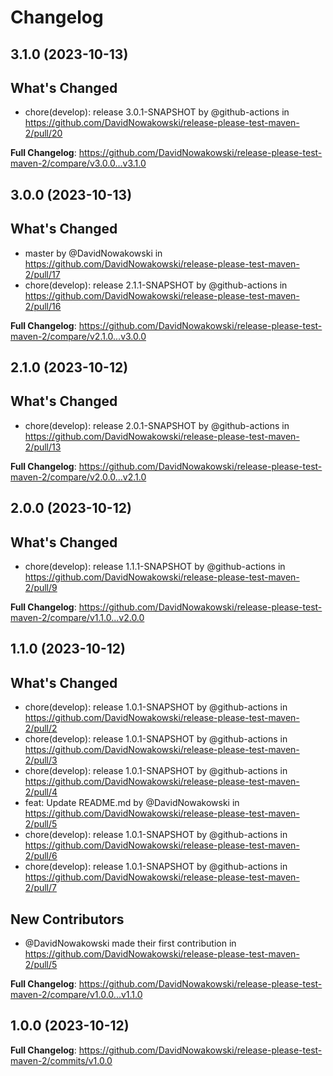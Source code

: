 # Changelog

## 3.1.0 (2023-10-13)

## What's Changed
* chore(develop): release 3.0.1-SNAPSHOT by @github-actions in https://github.com/DavidNowakowski/release-please-test-maven-2/pull/20


**Full Changelog**: https://github.com/DavidNowakowski/release-please-test-maven-2/compare/v3.0.0...v3.1.0

## 3.0.0 (2023-10-13)

## What's Changed
* master by @DavidNowakowski in https://github.com/DavidNowakowski/release-please-test-maven-2/pull/17
* chore(develop): release 2.1.1-SNAPSHOT by @github-actions in https://github.com/DavidNowakowski/release-please-test-maven-2/pull/16


**Full Changelog**: https://github.com/DavidNowakowski/release-please-test-maven-2/compare/v2.1.0...v3.0.0

## 2.1.0 (2023-10-12)

## What's Changed
* chore(develop): release 2.0.1-SNAPSHOT by @github-actions in https://github.com/DavidNowakowski/release-please-test-maven-2/pull/13


**Full Changelog**: https://github.com/DavidNowakowski/release-please-test-maven-2/compare/v2.0.0...v2.1.0

## 2.0.0 (2023-10-12)

## What's Changed
* chore(develop): release 1.1.1-SNAPSHOT by @github-actions in https://github.com/DavidNowakowski/release-please-test-maven-2/pull/9


**Full Changelog**: https://github.com/DavidNowakowski/release-please-test-maven-2/compare/v1.1.0...v2.0.0

## 1.1.0 (2023-10-12)

## What's Changed
* chore(develop): release 1.0.1-SNAPSHOT by @github-actions in https://github.com/DavidNowakowski/release-please-test-maven-2/pull/2
* chore(develop): release 1.0.1-SNAPSHOT by @github-actions in https://github.com/DavidNowakowski/release-please-test-maven-2/pull/3
* chore(develop): release 1.0.1-SNAPSHOT by @github-actions in https://github.com/DavidNowakowski/release-please-test-maven-2/pull/4
* feat: Update README.md by @DavidNowakowski in https://github.com/DavidNowakowski/release-please-test-maven-2/pull/5
* chore(develop): release 1.0.1-SNAPSHOT by @github-actions in https://github.com/DavidNowakowski/release-please-test-maven-2/pull/6
* chore(develop): release 1.0.1-SNAPSHOT by @github-actions in https://github.com/DavidNowakowski/release-please-test-maven-2/pull/7

## New Contributors
* @DavidNowakowski made their first contribution in https://github.com/DavidNowakowski/release-please-test-maven-2/pull/5

**Full Changelog**: https://github.com/DavidNowakowski/release-please-test-maven-2/compare/v1.0.0...v1.1.0

## 1.0.0 (2023-10-12)

**Full Changelog**: https://github.com/DavidNowakowski/release-please-test-maven-2/commits/v1.0.0
